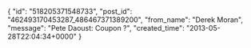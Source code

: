  {
   "id": "518205371548733",
   "post_id": "462493170453287_486467371389200",
   "from_name": "Derek Moran",
   "message": "Pete Daoust: Coupon ?",
   "created_time": "2013-05-28T22:04:34+0000"
 }
